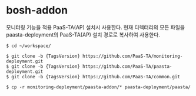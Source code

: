 # bosh-addon

모니터링 기능을 적용 PaaS-TA(AP) 설치시 사용한다. 현재 디렉터리의 모든 파일을 paasta-deployment의 PaaS-TA(AP) 설치 경로로 복사하여 사용한다. 

```
$ cd ~/workspace/

$ git clone -b {TagsVersion} https://github.com/PaaS-TA/monitoring-deployment.git
$ git clone -b {TagsVersion} https://github.com/PaaS-TA/paasta-deployment.git
$ git clone -b {TagsVersion} https://github.com/PaaS-TA/common.git

$ cp -r monitoring-deployment/paasta-addon/* paasta-deployment/paasta/
```
